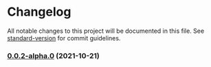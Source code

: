 # Changelog

All notable changes to this project will be documented in this file. See [standard-version](https://github.com/conventional-changelog/standard-version) for commit guidelines.

### [0.0.2-alpha.0](https://e.coding.net///compare/v0.0.7...v0.0.2-alpha.0) (2021-10-21)
